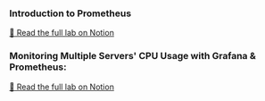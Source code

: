 ###  Introduction to Prometheus  
[📖 Read the full lab on Notion](https://best-aragon-510.notion.site/Prometheus-Lab-1-1c0fd15b56a380e1962af83061de4418?pvs=4)

### Monitoring Multiple Servers' CPU Usage with Grafana & Prometheus: 
[📖 Read the full lab on Notion](https://best-aragon-510.notion.site/Prometheus-Lab-2-1c0fd15b56a380c4bc79c2abd1e5b8fe?pvs=4)
